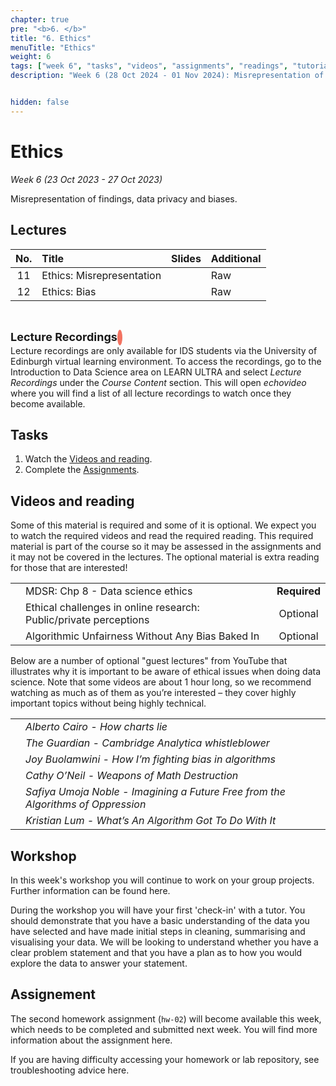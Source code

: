 ```yaml
---
chapter: true
pre: "<b>6. </b>"
title: "6. Ethics"
menuTitle: "Ethics"
weight: 6
tags: ["week 6", "tasks", "videos", "assignments", "readings", "tutorials"]
description: "Week 6 (28 Oct 2024 - 01 Nov 2024): Misrepresentation of findings, data privacy, and algorithmic bias."


hidden: false
---
```

  
  # Ethics
  
  _Week 6 (23 Oct 2023 - 27 Oct 2023)_

Misrepresentation of findings, data privacy and biases.

## Lectures

<!--
| <div style="width:50px;text-align:center">No.</div> | <div style="width:250px;text-align:left">Title</div> |  <div style="width:80px;text-align:center">Slides</div> | <div style="width:170px;text-align:center">Additional Links</div> | -->
| <div style="text-align:center">No.</div> | <div style="text-align:left">Title</div> |  <div style="text-align:center">Slides</div> | <div style="text-align:center">Additional</div> |
|:---:|:---------------------|:--------:|:------|
  | 11  | Ethics: Misrepresentation  | <span><a id = "lecture11"><i class="fas fa-desktop fa-lg"/></a></span> | <span><a id = "GHL11">Raw<i class="fab fa-fw fa-github"/></a></span> |
  | 12  | Ethics: Bias  | <span><a id = "lecture12"><i class="fas fa-desktop fa-lg"/></a></span> | <span><a id = "GHL12">Raw<i class="fab fa-fw fa-github"/></a></span> |
  
  <br>
<p  style="text-align: left"> 
<font size=4pt><b>Lecture Recordings</b></font>
<span class="fa-stack" style="scale:70%">
    <i class="fas fa-backward fa-stack-1x fa-1x fa-flip-horizontal" style="color:#f37361; box-sizing: content-box; line-height: 24px; width: 24px; height: 24px; border-radius: 100%; border-style: solid; border-width: 4px;"></i>
</span>
<br>
Lecture recordings are only available for IDS students via the University of Edinburgh virtual learning environment. To access the recordings, go to the Introduction to Data Science area on LEARN ULTRA and select <em>Lecture Recordings</em>  under the <em>Course Content</em> section. This will open <em>echovideo</em> where you will find a list of all lecture recordings to watch once they become available. 

</p>


## Tasks

<ol>
<li>Watch the <a href="#videos and reading">Videos and reading</a>.</li>
  <li>Complete the <a href="#assignments">Assignments</a>.</li>
</ol>

## Videos and reading

<p style="text-align: left">Some of this material is required and some of it is optional. We expect you to watch the required videos and read the required reading. This required material is part of the course so it may be assessed in the assignments and it may not be covered in the lectures. The optional material is extra reading for those that are interested!</p>

<!--
| <div style="width:50px"></div>  | <div style="width:420px"></div>  |  <div style="width:200px"></div> |
|:---:|:---|:---:|
-->
|    |    |    |
|:--:|:---|:--:|
| <i class="fas fa-book"></i> | MDSR: <a id="MDSR8">Chp 8 - Data science ethics</a> | **Required** |
| <i class="fab fa-readme"></i> | <a id="EthChal">Ethical challenges in online research: Public/private perceptions</a> | Optional |
| <i class="fas fa-pen-fancy"></i> | <a id="AUWB">Algorithmic Unfairness Without Any Bias Baked In</a> | Optional |

<p style="text-align: left">
Below are a number of optional "guest lectures" from YouTube that illustrates why it is important to be aware of ethical issues when doing data science. Note that some videos are about 1 hour long, so we recommend watching as much as of them as you’re interested – they cover highly important topics without being highly technical.</p>

<!--
| <div style="width:50px"></div>  | <div style="width:420px"></div>  |
-->

|   |   |
|:---:|:---------------------|
|  <a id="W7GL1YT"><span style="color: red;"><i class="fab fa-youtube fa-lg" /></span></a> | 	*Alberto Cairo - How charts lie*  |
| <a id="W7GL2YT"><span style="color: red;"><i class="fab fa-youtube fa-lg" /></span></a>  | *The Guardian - Cambridge Analytica whistleblower*|
| <a id="W7GL3YT"><span style="color: red;"><i class="fab fa-youtube fa-lg" /></span></a> | *Joy Buolamwini - How I’m fighting bias in algorithms* |
| <a id="W7GL4YT"><span style="color: red;"><i class="fab fa-youtube fa-lg" /></span></a> | *Cathy O’Neil - Weapons of Math Destruction* |
| <a id="W7GL5YT"><span style="color: red;"><i class="fab fa-youtube fa-lg" /></span></a> | *Safiya Umoja Noble - Imagining a Future Free from the Algorithms of Oppression* |
| <a id="W7GL6YT"><span style="color: red;"><i class="fab fa-youtube fa-lg" /></span></a> | *Kristian Lum - What’s An Algorithm Got To Do With It* |




## Workshop

<p style="text-align: left"> In this week's workshop you will continue to work on your group projects. Further information can be found <a id="projectEND">here</a>.</p>

<p style="text-align: left"> During the workshop you will have your first 'check-in' with a tutor. You should demonstrate that you have a basic understanding of the data you have selected and have made initial steps in cleaning, summarising and visualising your data. We will be looking to understand whether you have a clear problem statement and that you have a plan as to how you would explore the data to answer your statement.</p>


<!---
<p style="text-align: left"> The lab sheet can be accessed the day before the workshop, and the solutions the day after the workshop.</p>
--->

<!--
| <div style="width:300px;text-align:left">Laboratory Title</div> | <div style="width:170px;text-align:left">Links</div> | <div style="width:180px;text-align:left">Date</div> | -->
<!--
| <div style="text-align:left">Laboratory Title</div> | <div style="text-align:left">Links</div> | <div style="text-align:left">Date</div> |
|:---|:---|:---|
| Lab05: ???? | <li><a id="LAB5I">Instructions</a></li> <li><a id="LAB5R">Repository</a></li><li><a id="LAB5K">Solutions</a>(<a id="LAB5Kraw">Raw</a>)</li> | Fri, 27 Oct  |
--->

<!--| Lab08: Work on projects |  <li><a id="LAB7I">Instructions</a></li>| Fri, 27 Oct, 16:00 UK |-->


## Assignement

<span><p style="text-align: left">The second homework assignment (`hw-02`) will become available this week, which needs to be completed and submitted next week. You will find more information about the assignment <a id="homework">here</a>.</p></span>

<p style="text-align: left">If you are having difficulty accessing your homework or lab repository, see troubleshooting advice <a id="troubleshoot">here</a>.</p>



<!--
## Assignments

<p style="text-align: left">If you are having difficulty accessing your HW or Lab repo, see troubleshooting advice <a id="troubleshoot">here</a>.</p>

| <div style="width:300px;text-align:left">Assignment Title</div> | <div style="width:170px;text-align:left">Links</div> | <div style="width:180px;text-align:left">Due</div> |
|:---|:---|:---|
| OQ08: Modelling properties and Ethics | <li><a id="OQ8">Quiz</a></li> | Mon, 21 Nov, 12:00 UK |

<p style="text-align: left">
<b>Reminder</b>: Homework assignment <em>hw-04</em> is due Fri, 18 Nov, 12:00 UK time (midday).
</p>


## Interactive R tutorials

<p style="text-align: left"> No new interactive R tutorials this week. If you haven’t completed the previous week's ones, this is your chance to catch up!</p>
  </p>
-->